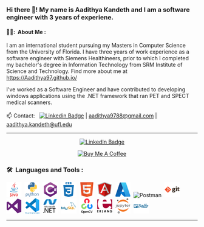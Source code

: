 ### Hi there 👋! My name is Aadithya Kandeth and I am a software engineer with 3 years of experiene.

<!--
**Aadithya97/Aadithya97** is a ✨ _special_ ✨ repository because its `README.md` (this file) appears on your GitHub profile.

Here are some ideas to get you started:

- 🔭 I’m currently working on ...
- 🌱 I’m currently learning ...
- 👯 I’m looking to collaborate on ...
- 🤔 I’m looking for help with ...
- 💬 Ask me about ...
- 📫 How to reach me: ...
- 😄 Pronouns: ...
- ⚡ Fun fact: ...
-->

#### 👨‍💻: &nbsp;About Me :

I am an international student pursuing my Masters in Computer Science from the University of Florida. I have three years of work experience as a software engineer with Siemens Healthineers, prior to which I completed my bachelor's degree in Information Technology from SRM Institute of Science and Technology. Find more about me at https://Aadithya97.github.io/

I've worked as a Software Engineer and have contributed to developing windows applications using the .NET framework that ran PET and SPECT medical scanners. <br><br>
📫 Contact: &nbsp; [![Linkedin Badge](https://img.shields.io/badge/-AadithyaKandeth-blue?style=flat&logo=Linkedin&logoColor=white)](https://www.linkedin.com/in/aadithya-kandeth) | aadithya9788@gmail.com | aadithya.kandeth@ufl.edu

---

<p align="center">
<a href="https://www.linkedin.com/in/aadithya-kandeth"><img src="https://img.shields.io/badge/LinkedIn-blue?style=for-the-badge&logo=linkedin&logoColor=white" alt="LinkedIn Badge"></a>
</p>
<p align="center">
<a href="https://www.buymeacoffee.com/aadithya" target="_blank"><img src="https://cdn.buymeacoffee.com/buttons/default-orange.png" alt="Buy Me A Coffee" height="41" width="174"></a>
</p>

### 🛠 &nbsp;Languages and Tools :

<p>
<img src="https://github.com/devicons/devicon/blob/master/icons/java/java-original-wordmark.svg" title="Java" alt="Java" width="40" height="40"/>&nbsp;
<img src="https://github.com/devicons/devicon/blob/master/icons/python/python-original-wordmark.svg" title="Python" alt="Python" width="40" height="40"/>&nbsp;
<img src="https://github.com/devicons/devicon/blob/master/icons/csharp/csharp-original.svg" title="C#" alt="C#" width="40" height="40"/>&nbsp;
<img src="https://github.com/devicons/devicon/blob/master/icons/css3/css3-plain-wordmark.svg"  title="CSS3" alt="CSS" width="40" height="40"/>&nbsp;
<img src="https://github.com/devicons/devicon/blob/master/icons/html5/html5-original.svg" title="HTML5" alt="HTML" width="40" height="40"/>&nbsp;
<img src="https://github.com/devicons/devicon/blob/master/icons/angularjs/angularjs-original.svg" title="Angular" alt="Angular" width="40" height="40"/>&nbsp;
<img src="https://github.com/devicons/devicon/blob/master/icons/azure/azure-original.svg" title="Azure" alt="Azure" width="40" height="40"/>&nbsp;
<img src="https://www.vectorlogo.zone/logos/getpostman/getpostman-icon.svg" title="Postman"  alt="Postman" width="40" height="40"/>&nbsp;
<img src="https://github.com/devicons/devicon/blob/master/icons/git/git-original-wordmark.svg" title="Git" **alt="Git" width="40" height="40"/>&nbsp;
<img src="https://github.com/devicons/devicon/blob/master/icons/visualstudio/visualstudio-plain.svg" title="VisualStudio" **alt="VisualStudio" width="40" height="40"/>&nbsp;
<img src="https://github.com/devicons/devicon/blob/master/icons/vscode/vscode-original-wordmark.svg" title="VsCode" **alt="VsCode" width="40" height="40"/>&nbsp;
<img src="https://github.com/devicons/devicon/blob/master/icons/dot-net/dot-net-original-wordmark.svg" title="DotNet" **alt="VsCode" width="40" height="40"/>&nbsp;
<img src="https://github.com/devicons/devicon/blob/master/icons/mysql/mysql-original-wordmark.svg" title="SQL" **alt="VsCode" width="40" height="40"/>&nbsp;
<img src="https://github.com/devicons/devicon/blob/master/icons/opencv/opencv-original-wordmark.svg" title="OpenCV" **alt="VsCode" width="40" height="40"/>&nbsp;
<img src="https://github.com/devicons/devicon/blob/master/icons/erlang/erlang-original-wordmark.svg" title="Distributed Computing" **alt="VsCode" width="40" height="40"/>&nbsp;
<img src="https://github.com/devicons/devicon/blob/master/icons/jupyter/jupyter-original-wordmark.svg" title="Jupyter Notebooks" **alt="VsCode" width="40" height="40"/>&nbsp;
<img src="https://github.com/devicons/devicon/blob/master/icons/trello/trello-plain-wordmark.svg" title="Trello" **alt="VsCode" width="40" height="40"/>&nbsp;
</p>

---
